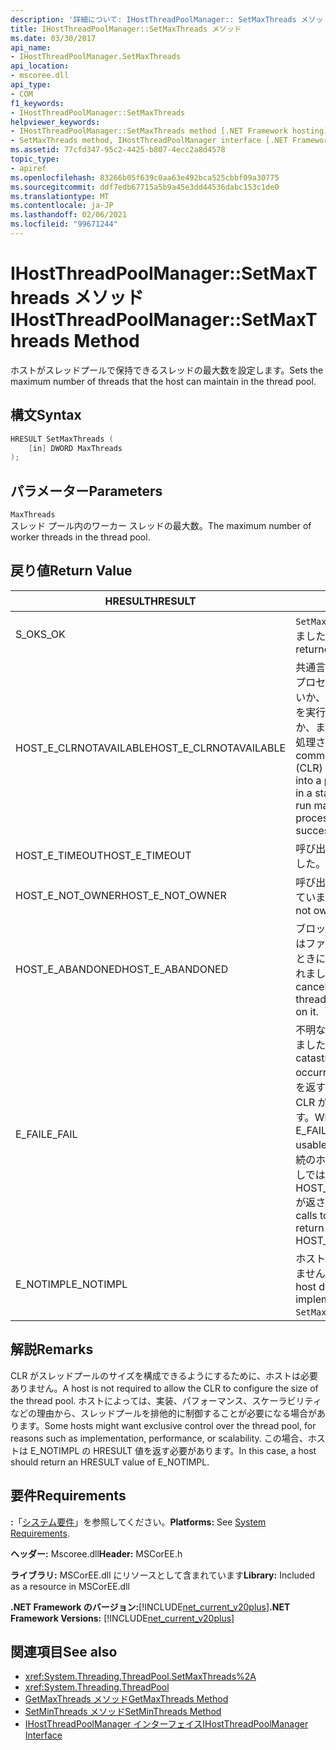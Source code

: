 ```yaml
---
description: '詳細について: IHostThreadPoolManager:: SetMaxThreads メソッド'
title: IHostThreadPoolManager::SetMaxThreads メソッド
ms.date: 03/30/2017
api_name:
- IHostThreadPoolManager.SetMaxThreads
api_location:
- mscoree.dll
api_type:
- COM
f1_keywords:
- IHostThreadPoolManager::SetMaxThreads
helpviewer_keywords:
- IHostThreadPoolManager::SetMaxThreads method [.NET Framework hosting]
- SetMaxThreads method, IHostThreadPoolManager interface [.NET Framework hosting]
ms.assetid: 77cfd347-95c2-4425-b807-4ecc2a8d4578
topic_type:
- apiref
ms.openlocfilehash: 83266b05f639c0aa63e492bca525cbbf09a30775
ms.sourcegitcommit: ddf7edb67715a5b9a45e3dd44536dabc153c1de0
ms.translationtype: MT
ms.contentlocale: ja-JP
ms.lasthandoff: 02/06/2021
ms.locfileid: "99671244"
---
```

# <a name="ihostthreadpoolmanagersetmaxthreads-method"></a><span data-ttu-id="3b4cb-103">IHostThreadPoolManager::SetMaxThreads メソッド</span><span class="sxs-lookup"><span data-stu-id="3b4cb-103">IHostThreadPoolManager::SetMaxThreads Method</span></span>

<span data-ttu-id="3b4cb-104">ホストがスレッドプールで保持できるスレッドの最大数を設定します。</span><span class="sxs-lookup"><span data-stu-id="3b4cb-104">Sets the maximum number of threads that the host can maintain in the thread pool.</span></span>  
  
## <a name="syntax"></a><span data-ttu-id="3b4cb-105">構文</span><span class="sxs-lookup"><span data-stu-id="3b4cb-105">Syntax</span></span>  
  
```cpp  
HRESULT SetMaxThreads (  
    [in] DWORD MaxThreads  
);  
```  
  
## <a name="parameters"></a><span data-ttu-id="3b4cb-106">パラメーター</span><span class="sxs-lookup"><span data-stu-id="3b4cb-106">Parameters</span></span>  

 `MaxThreads`  
 <span data-ttu-id="3b4cb-107">スレッド プール内のワーカー スレッドの最大数。</span><span class="sxs-lookup"><span data-stu-id="3b4cb-107">The maximum number of worker threads in the thread pool.</span></span>  
  
## <a name="return-value"></a><span data-ttu-id="3b4cb-108">戻り値</span><span class="sxs-lookup"><span data-stu-id="3b4cb-108">Return Value</span></span>  
  
|<span data-ttu-id="3b4cb-109">HRESULT</span><span class="sxs-lookup"><span data-stu-id="3b4cb-109">HRESULT</span></span>|<span data-ttu-id="3b4cb-110">説明</span><span class="sxs-lookup"><span data-stu-id="3b4cb-110">Description</span></span>|  
|-------------|-----------------|  
|<span data-ttu-id="3b4cb-111">S_OK</span><span class="sxs-lookup"><span data-stu-id="3b4cb-111">S_OK</span></span>|<span data-ttu-id="3b4cb-112">`SetMaxThreads` 正常に返されました。</span><span class="sxs-lookup"><span data-stu-id="3b4cb-112">`SetMaxThreads` returned successfully.</span></span>|  
|<span data-ttu-id="3b4cb-113">HOST_E_CLRNOTAVAILABLE</span><span class="sxs-lookup"><span data-stu-id="3b4cb-113">HOST_E_CLRNOTAVAILABLE</span></span>|<span data-ttu-id="3b4cb-114">共通言語ランタイム (CLR) がプロセスに読み込まれていないか、CLR がマネージコードを実行できない状態であるか、または呼び出しが正常に処理されていません。</span><span class="sxs-lookup"><span data-stu-id="3b4cb-114">The common language runtime (CLR) has not been loaded into a process, or the CLR is in a state in which it cannot run managed code or process the call successfully.</span></span>|  
|<span data-ttu-id="3b4cb-115">HOST_E_TIMEOUT</span><span class="sxs-lookup"><span data-stu-id="3b4cb-115">HOST_E_TIMEOUT</span></span>|<span data-ttu-id="3b4cb-116">呼び出しがタイムアウトしました。</span><span class="sxs-lookup"><span data-stu-id="3b4cb-116">The call timed out.</span></span>|  
|<span data-ttu-id="3b4cb-117">HOST_E_NOT_OWNER</span><span class="sxs-lookup"><span data-stu-id="3b4cb-117">HOST_E_NOT_OWNER</span></span>|<span data-ttu-id="3b4cb-118">呼び出し元がロックを所有していません。</span><span class="sxs-lookup"><span data-stu-id="3b4cb-118">The caller does not own the lock.</span></span>|  
|<span data-ttu-id="3b4cb-119">HOST_E_ABANDONED</span><span class="sxs-lookup"><span data-stu-id="3b4cb-119">HOST_E_ABANDONED</span></span>|<span data-ttu-id="3b4cb-120">ブロックされたスレッドまたはファイバーが待機しているときに、イベントが取り消されました。</span><span class="sxs-lookup"><span data-stu-id="3b4cb-120">An event was canceled while a blocked thread or fiber was waiting on it.</span></span>|  
|<span data-ttu-id="3b4cb-121">E_FAIL</span><span class="sxs-lookup"><span data-stu-id="3b4cb-121">E_FAIL</span></span>|<span data-ttu-id="3b4cb-122">不明な重大なエラーが発生しました。</span><span class="sxs-lookup"><span data-stu-id="3b4cb-122">An unknown, catastrophic failure occurred.</span></span> <span data-ttu-id="3b4cb-123">メソッドが E_FAIL を返すと、そのプロセス内で CLR が使用できなくなります。</span><span class="sxs-lookup"><span data-stu-id="3b4cb-123">When a method returns E_FAIL, the CLR is no longer usable within the process.</span></span> <span data-ttu-id="3b4cb-124">後続のホストメソッドの呼び出しでは HOST_E_CLRNOTAVAILABLE が返されます。</span><span class="sxs-lookup"><span data-stu-id="3b4cb-124">Subsequent calls to hosting methods return HOST_E_CLRNOTAVAILABLE.</span></span>|  
|<span data-ttu-id="3b4cb-125">E_NOTIMPL</span><span class="sxs-lookup"><span data-stu-id="3b4cb-125">E_NOTIMPL</span></span>|<span data-ttu-id="3b4cb-126">ホストはの実装を提供していません `SetMaxThreads` 。</span><span class="sxs-lookup"><span data-stu-id="3b4cb-126">The host does not provide an implementation of `SetMaxThreads`.</span></span>|  
  
## <a name="remarks"></a><span data-ttu-id="3b4cb-127">解説</span><span class="sxs-lookup"><span data-stu-id="3b4cb-127">Remarks</span></span>  

 <span data-ttu-id="3b4cb-128">CLR がスレッドプールのサイズを構成できるようにするために、ホストは必要ありません。</span><span class="sxs-lookup"><span data-stu-id="3b4cb-128">A host is not required to allow the CLR to configure the size of the thread pool.</span></span> <span data-ttu-id="3b4cb-129">ホストによっては、実装、パフォーマンス、スケーラビリティなどの理由から、スレッドプールを排他的に制御することが必要になる場合があります。</span><span class="sxs-lookup"><span data-stu-id="3b4cb-129">Some hosts might want exclusive control over the thread pool, for reasons such as implementation, performance, or scalability.</span></span> <span data-ttu-id="3b4cb-130">この場合、ホストは E_NOTIMPL の HRESULT 値を返す必要があります。</span><span class="sxs-lookup"><span data-stu-id="3b4cb-130">In this case, a host should return an HRESULT value of E_NOTIMPL.</span></span>  
  
## <a name="requirements"></a><span data-ttu-id="3b4cb-131">要件</span><span class="sxs-lookup"><span data-stu-id="3b4cb-131">Requirements</span></span>  

 <span data-ttu-id="3b4cb-132">**:**「[システム要件](../../get-started/system-requirements.md)」を参照してください。</span><span class="sxs-lookup"><span data-stu-id="3b4cb-132">**Platforms:** See [System Requirements](../../get-started/system-requirements.md).</span></span>  
  
 <span data-ttu-id="3b4cb-133">**ヘッダー:** Mscoree.dll</span><span class="sxs-lookup"><span data-stu-id="3b4cb-133">**Header:** MSCorEE.h</span></span>  
  
 <span data-ttu-id="3b4cb-134">**ライブラリ:** MSCorEE.dll にリソースとして含まれています</span><span class="sxs-lookup"><span data-stu-id="3b4cb-134">**Library:** Included as a resource in MSCorEE.dll</span></span>  
  
 <span data-ttu-id="3b4cb-135">**.NET Framework のバージョン:**[!INCLUDE[net_current_v20plus](../../../../includes/net-current-v20plus-md.md)]</span><span class="sxs-lookup"><span data-stu-id="3b4cb-135">**.NET Framework Versions:** [!INCLUDE[net_current_v20plus](../../../../includes/net-current-v20plus-md.md)]</span></span>  
  
## <a name="see-also"></a><span data-ttu-id="3b4cb-136">関連項目</span><span class="sxs-lookup"><span data-stu-id="3b4cb-136">See also</span></span>

- <xref:System.Threading.ThreadPool.SetMaxThreads%2A>
- <xref:System.Threading.ThreadPool>
- [<span data-ttu-id="3b4cb-137">GetMaxThreads メソッド</span><span class="sxs-lookup"><span data-stu-id="3b4cb-137">GetMaxThreads Method</span></span>](ihostthreadpoolmanager-getmaxthreads-method.md)
- [<span data-ttu-id="3b4cb-138">SetMinThreads メソッド</span><span class="sxs-lookup"><span data-stu-id="3b4cb-138">SetMinThreads Method</span></span>](ihostthreadpoolmanager-setminthreads-method.md)
- [<span data-ttu-id="3b4cb-139">IHostThreadPoolManager インターフェイス</span><span class="sxs-lookup"><span data-stu-id="3b4cb-139">IHostThreadPoolManager Interface</span></span>](ihostthreadpoolmanager-interface.md)
